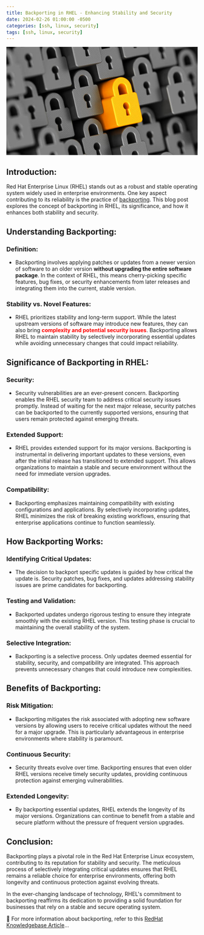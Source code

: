 ```yaml
---
title: Backporting in RHEL - Enhancing Stability and Security
date: 2024-02-26 01:00:00 -0500
categories: [ssh, linux, security]
tags: [ssh, linux, security]
---
```


![Backporting in RHEL - Enhancing Stability and Security](/assets/img/posts/2024/backporting_in_rhel/backporting_in_rhel.jpg)


## Introduction:

Red Hat Enterprise Linux (RHEL) stands out as a robust and stable operating system widely used in enterprise environments. One key aspect contributing to its reliability is the practice of [backporting](https://access.redhat.com/security/updates/backporting). This blog post explores the concept of backporting in RHEL, its significance, and how it enhances both stability and security.

## Understanding Backporting:

### **Definition:**
   - Backporting involves applying patches or updates from a newer version of software to an older version **without upgrading the entire software package**. In the context of RHEL, this means cherry-picking specific features, bug fixes, or security enhancements from later releases and integrating them into the current, stable version.

### **Stability vs. Novel Features:**
   - RHEL prioritizes stability and long-term support. While the latest upstream versions of software may introduce new features, they can also bring **<span style="color: red;">complexity and potential security issues</span>**. Backporting allows RHEL to maintain stability by selectively incorporating essential updates while avoiding unnecessary changes that could impact reliability.

## Significance of Backporting in RHEL:

### **Security:**
   - Security vulnerabilities are an ever-present concern. Backporting enables the RHEL security team to address critical security issues promptly. Instead of waiting for the next major release, security patches can be backported to the currently supported versions, ensuring that users remain protected against emerging threats.

### **Extended Support:**
   - RHEL provides extended support for its major versions. Backporting is instrumental in delivering important updates to these versions, even after the initial release has transitioned to extended support. This allows organizations to maintain a stable and secure environment without the need for immediate version upgrades.

### **Compatibility:**
   - Backporting emphasizes maintaining compatibility with existing configurations and applications. By selectively incorporating updates, RHEL minimizes the risk of breaking existing workflows, ensuring that enterprise applications continue to function seamlessly.

## How Backporting Works:

### **Identifying Critical Updates:**
   - The decision to backport specific updates is guided by how critical the update is. Security patches, bug fixes, and updates addressing stability issues are prime candidates for backporting.

### **Testing and Validation:**
   - Backported updates undergo rigorous testing to ensure they integrate smoothly with the existing RHEL version. This testing phase is crucial to maintaining the overall stability of the system.

### **Selective Integration:**
   - Backporting is a selective process. Only updates deemed essential for stability, security, and compatibility are integrated. This approach prevents unnecessary changes that could introduce new complexities.

## Benefits of Backporting:

### **Risk Mitigation:**
   - Backporting mitigates the risk associated with adopting new software versions by allowing users to receive critical updates without the need for a major upgrade. This is particularly advantageous in enterprise environments where stability is paramount.

### **Continuous Security:**
   - Security threats evolve over time. Backporting ensures that even older RHEL versions receive timely security updates, providing continuous protection against emerging vulnerabilities.

### **Extended Longevity:**
   - By backporting essential updates, RHEL extends the longevity of its major versions. Organizations can continue to benefit from a stable and secure platform without the pressure of frequent version upgrades.

## Conclusion:

Backporting plays a pivotal role in the Red Hat Enterprise Linux ecosystem, contributing to its reputation for stability and security. The meticulous process of selectively integrating critical updates ensures that RHEL remains a reliable choice for enterprise environments, offering both longevity and continuous protection against evolving threats.

In the ever-changing landscape of technology, RHEL's commitment to backporting reaffirms its dedication to providing a solid foundation for businesses that rely on a stable and secure operating system.


📝 For more information about backporting, refer to this [RedHat Knowledgebase Article](https://access.redhat.com/solutions/57665)...
